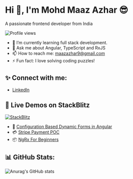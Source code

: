 # Hi 👋, I'm Mohd Maaz Azhar 😎
A passionate frontend developer from India

![Profile views](https://komarev.com/ghpvc/?username=maaz-azhar-9&color=blue)

- 🌱 I’m currently learning full stack development.
- 💬 Ask me about Angular, TypeScript and RxJS
- 📫 How to reach me: maazazhar9@gmail.com
- ⚡ Fun fact: I love solving coding puzzles!


## ✨ Connect with me:
- [LinkedIn](https://linkedin.com/in/mohd-maaz-azhar-57847716b)


## 🚀 Live Demos on StackBlitz

[![StackBlitz](https://img.shields.io/badge/StackBlitz-Live%20Demos-blue?logo=stackblitz)](https://stackblitz.com/maaz-azhar-9)

- 🧩 [Configuration Based Dynamic Forms in Angular](https://stackblitz.com/edit/stackblitz-starters-oqnwh9?file=src%2Fmain.ts)
- 💳 [Stripe Payment POC](https://stackblitz.com/edit/stackblitz-starters-pimiyusb?file=src%2Fmain.ts)
- 📦 [NgRx For Beginners](https://stackblitz.com/edit/stackblitz-starters-hfb7qffh?file=src%2Fmain.ts)



## 📊 GitHub Stats:
![Anurag's GitHub stats](https://github-readme-stats.vercel.app/api?username=maaz-azhar-9&show_icons=true&theme=radical)




